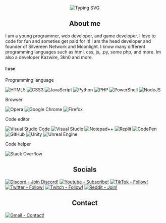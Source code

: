 
<p style="text-align: center;><a href="https://git.io/typing-svg"><img src="https://readme-typing-svg.herokuapp.com?font=Fira+Code&pause=1000&color=00F72F&center=true&width=435&lines=Hello!+I+am+Silvereen;Web+Developer;Codes+in+HTML%2C+CSS%2C+and+JS;Developer+of+Silvereen+Network;Also+created+Moonlight;Check+me+out!+https%3A%2F%2Fsilvereen.net" alt="Typing SVG" /></a></p>
<h2 style="text-align: center">About me</h2>
<p>I am a young programmer, web developer, and game developer. I love to code for fun and someties get paid for it! I am the head developer and founder of Silvereen Network and Moonlight. I know many different programming languages such as html, css, js, .py, some php, and more. Im also a developer Kazwire, 3kh0 and more.
<h4>I use</h4>
<p>Programming language</p>

![HTML5](https://img.shields.io/badge/html5-%23E34F26.svg?style=for-the-badge&logo=html5&logoColor=white)
![CSS3](https://img.shields.io/badge/css3-%231572B6.svg?style=for-the-badge&logo=css3&logoColor=white)
![JavaScript](https://img.shields.io/badge/javascript-%23323330.svg?style=for-the-badge&logo=javascript&logoColor=%23F7DF1E)
![Python](https://img.shields.io/badge/python-3670A0?style=for-the-badge&logo=python&logoColor=ffdd54)
![PHP](https://img.shields.io/badge/php-%23777BB4.svg?style=for-the-badge&logo=php&logoColor=white)
![PowerShell](https://img.shields.io/badge/PowerShell-%235391FE.svg?style=for-the-badge&logo=powershell&logoColor=white)
![NodeJS](https://img.shields.io/badge/node.js-6DA55F?style=for-the-badge&logo=node.js&logoColor=white)

<p>Browser</p>

![Opera](https://img.shields.io/badge/Opera-FF1B2D?style=for-the-badge&logo=Opera&logoColor=white)
![Google Chrome](https://img.shields.io/badge/Google%20Chrome-4285F4?style=for-the-badge&logo=GoogleChrome&logoColor=white)
![Firefox](https://img.shields.io/badge/Firefox-FF7139?style=for-the-badge&logo=Firefox-Browser&logoColor=white)

<p>Code editor</p>

![Visual Studio Code](https://img.shields.io/badge/Visual%20Studio%20Code-0078d7.svg?style=for-the-badge&logo=visual-studio-code&logoColor=white)
![Visual Studio](https://img.shields.io/badge/Visual%20Studio-5C2D91.svg?style=for-the-badge&logo=visual-studio&logoColor=white)
![Notepad++](https://img.shields.io/badge/Notepad++-90E59A.svg?style=for-the-badge&logo=notepad%2b%2b&logoColor=black)
![Replit](https://img.shields.io/badge/Replit-DD1200?style=for-the-badge&logo=Replit&logoColor=white)
![CodePen](https://img.shields.io/badge/Codepen-000000?style=for-the-badge&logo=codepen&logoColor=white)
![GitHub](https://img.shields.io/badge/github-%23121011.svg?style=for-the-badge&logo=github&logoColor=white)
![Unity](https://img.shields.io/badge/unity-%23000000.svg?style=for-the-badge&logo=unity&logoColor=white)
![Unreal Engine](https://img.shields.io/badge/unrealengine-%23313131.svg?style=for-the-badge&logo=unrealengine&logoColor=white)

<p>Code helper</p>

![Stack Overflow](https://img.shields.io/badge/-Stackoverflow-FE7A16?style=for-the-badge&logo=stack-overflow&logoColor=white)


<h2 style="text-align: center">Socials</h2>

[![Discord - Join Discord!](https://img.shields.io/badge/Discord-Join_Discord!-7289da?style=for-the-badge)](https://discord.gg/xSvPDTYS4n)
[![Youtube - Subscribe!](https://img.shields.io/badge/Youtube-Subscribe!-ff0000?style=for-the-badge)](https://www.youtube.com/@silvereennetwork?Sub_Confirmation=1)
[![TikTok - Follow!](https://img.shields.io/badge/TikTok-Follow!-ee1d52?style=for-the-badge)](https://www.tiktok.com/@silvereenofficial)
[![Twitter - Follow!](https://img.shields.io/badge/Twitter-Follow!-00acee?style=for-the-badge)](https://twitter.com/silvereengames)
[![Twitch - Follow!](https://img.shields.io/badge/Twitch-Follow!-9146ff?style=for-the-badge)](https://www.twitch.tv/silvereengames)
[![Reddit - Join!](https://img.shields.io/badge/Reddit-Join!-ff5700?style=for-the-badge)](https://www.reddit.com/user/silvereenoffical/)

<h2 style="text-align: center">Contact</h2>

[![Gmail - Contact!](https://img.shields.io/badge/Gmail-Contact!-fbbc05?style=for-the-badge)](https://mailto:silvereennetwork@gmail.com)
